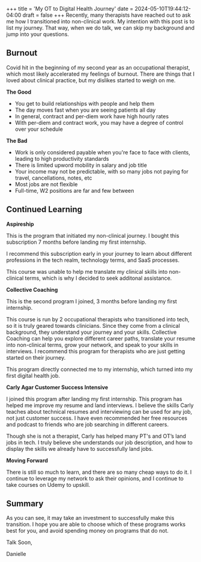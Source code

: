 +++
title = 'My OT to Digital Health Journey'
date = 2024-05-10T19:44:12-04:00
draft = false
+++
Recently, many therapists have reached out to ask me how I transitioned into non-clinical work. My intention with this post is to list my journey. That way, when we do talk, we can skip my background and jump into your questions.

## Burnout

Covid hit in the beginning of my second year as an occupational therapist, which most likely accelerated my feelings of burnout. There are things that I loved about clinical practice, but my dislikes started to weigh on me.

**The Good**

- You get to build relationships with people and help them
- The day moves fast when you are seeing patients all day
- In general, contract and per-diem work have high hourly rates
- With per-diem and contract work, you may have a degree of control over your schedule

**The Bad**

- Work is only considered payable when you're face to face with clients, leading to high productivity standards
- There is limited upword mobility in salary and job title
- Your income may not be predictable, with so many jobs not paying for travel, cancellations, notes, etc
- Most jobs are not flexible
- Full-time, W2 positions are far and few between

## Continued Learning

**Aspireship**

This is the program that initiated my non-clinical journey. I bought this subscription 7 months before landing my first internship. 

I recommend this subscription early in your journey to learn about different professions in the tech realm, technology terms, and SaaS processes. 

This course was unable to help me translate my clinical skills into non-clinical terms, which is why I decided to seek additonal assistance.

**Collective Coaching**

This is the second program I joined, 3 months before landing my first internship. 

This course is run by 2 occupational therapists who transitioned into tech, so it is truly geared towards clinicians. Since they come from a clinical background, they understand your journey and your skills. Collective Coaching can help you explore different career paths, translate your resume into non-clinical terms, grow your network, and speak to your skills in interviews. I recommend this program for therapists who are just getting started on their journey.

This program directly connected me to my internship, which turned into my first digital health job.


**Carly Agar Customer Success Intensive** 

I joined this program after landing my first internship. This program has helped me improve my resume and land interviews. I believe the skills Carly teaches about technical resumes and interviewing can be used for any job, not just customer success. I have even recommended her free resources and podcast to friends who are job searching in different careers.

Though she is not a therapist, Carly has helped many PT's and OT’s land jobs in tech. I truly believe she understands our job description, and how to display the skills we already have to successfully land jobs.

**Moving Forward**

There is still so much to learn, and there are so many cheap ways to do it. I continue to leverage my network to ask their opinions, and I continue to take courses on Udemy to upskill.


## Summary
As you can see, it may take an investment to successfully make this transition. I hope you are able to choose which of these programs works best for you, and avoid spending money on programs that do not.

Talk Soon, 

Danielle